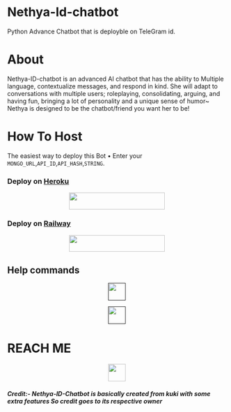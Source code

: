 # Nethya-Id-chatbot
Python Advance Chatbot that is deployble on TeleGram id.

# About
Nethya-ID-chatbot is an advanced AI chatbot that 
has the ability to Multiple language, contextualize messages, and respond in kind. She will adapt to conversations with multiple users; roleplaying, consolidating, arguing, and having fun, bringing a lot of personality and a unique sense of humor~ Nethya is designed to be the chatbot/friend you want her to be!

# How To Host

The easiest way to deploy this Bot
• Enter your ```MONGO_URL```,```API_ID```,```API_HASH```,```STRING```.

### Deploy on [Heroku](https://heroku.com)

<p align="center"><a href="https://heroku.com/deploy?template=https://github.com/KEKprojects/Nethya-id-chatbot"> <img src="https://img.shields.io/badge/Deploy%20To%20Heroku-black?style=for-the-badge&logo=heroku" width="220" height="38.45"/></a></p>

### Deploy on [Railway](https://railway.app)

<p align="center"><a href="http://railway.app"> <img src="https://img.shields.io/badge/Deploy%20To%20Railway-black?style=for-the-badge&logo=Railway" width="220" height="38.45"/></a></p>

## Help commands

<p align="center"><a href=""> <img src="https://img.shields.io/badge/-%2F%2Fchatboton--For Enable Nethya--Id--chatbot-critical?style=for-the-badge" width="" height="40"/></a></p>

<p align="center"><a href=""> <img src="https://img.shields.io/badge/-%2F%2Fchatbotoff--For Disable Nethya--Id--chatbot-critical?style=for-the-badge" width="" height="40"/></a></p>

# REACH ME

<p align="center"><a href="https://telegram.dog/The_logical_Guy"> <img src="https://img.shields.io/badge/Reach--@The__Logical__Guy-blue?style=for-the-badge&logo=telegram" width="" height="40"/></a></p>

##### Credit:- Nethya-ID-Chatbot is basically created from kuki with some extra features So credit goes to its respective owner
 
